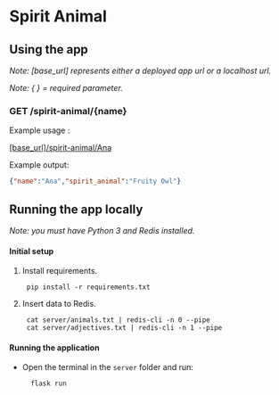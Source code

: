 # Spirit Animal

## Using the app

_Note: [base_url] represents either a deployed app url or a localhost url._

_Note: { } = required parameter._

### **GET /spirit-animal/{name}**

Example usage :

[[base_url]/spirit-animal/Ana](https://spirit-animal.herokuapp.com/spirit-animal/ana)

Example output:
```json
{"name":"Ana","spirit_animal":"Fruity Owl"}
```

## Running the app locally
_Note: you must have Python 3 and Redis installed._

#### Initial setup

1. Install requirements.

        pip install -r requirements.txt

2. Insert data to Redis.

        cat server/animals.txt | redis-cli -n 0 --pipe
        cat server/adjectives.txt | redis-cli -n 1 --pipe
    
#### Running the application

* Open the terminal in the `server` folder and run:    
    
        flask run
    